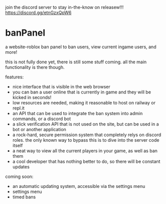 join the discord server to stay in-the-know on releasew!!! https://discord.gg/etnGzxQpW6

# banPanel
a website-roblox ban panel to ban users, view current ingame users, and more!

this is not fully done yet, there is still some stuff coming. all the main functionality is there though.

features: 
- nice interface that is visible in the web browser
- you can ban a user online that is currently in game and they will be kicked in seconds!
- low resources are needed, making it reasonable to host on railway or repl.it
- an API that can be used to integrate the ban system into admin commands, or a discord bot
- a slick verification API that is not used on the site, but can be used in a bot or another application
- a rock-hard, secure permission system that completely relys on discord roles. the only known way to bypass this is to dive into the server code itself
- a neat way to view all the current players in your game, as well as ban them
- a cool developer that has nothing better to do, so there will be constant updates

coming soon:
- an automatic updating system, accessible via the settings menu
- settings menu
- timed bans
